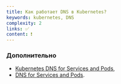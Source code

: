```yaml
---
title: Как работает DNS в Kubernetes?
keywords: kubernetes, DNS
complexity: 2
links: ✅
content: ❗
---
```


### Дополнительно
- [Kubernetes DNS for Services and Pods](https://medium.com/kubernetes-tutorials/kubernetes-dns-for-services-and-pods-664804211501),
- [DNS for Services and Pods](https://kubernetes.io/docs/concepts/services-networking/dns-pod-service/).
